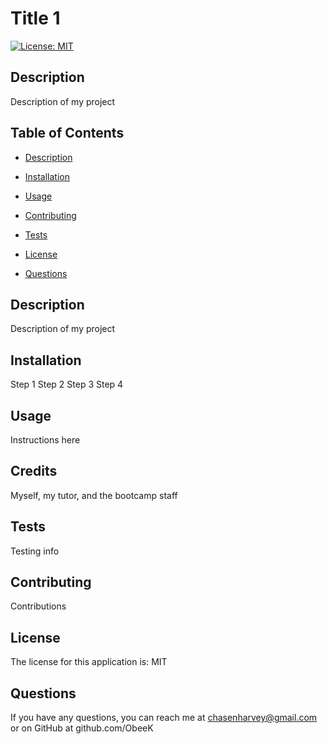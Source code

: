 # Title 1
[![License: MIT](https://img.shields.io/badge/License-MIT-yellow.svg)](https://opensource.org/licenses/MIT)
## Description
Description of my project

## Table of Contents
* [Description](#description)
* [Installation](#installation)
* [Usage](#usage)
* [Contributing](#contributing)
* [Tests](#tests)

* [License](#license) 

* [Questions](#questions)

## Description
Description of my project

## Installation
Step 1 Step 2 Step 3 Step 4

## Usage
Instructions here

## Credits
Myself, my tutor, and the bootcamp staff

## Tests
Testing info

## Contributing
Contributions

## License
The license for this application is: MIT

## Questions
If you have any questions, you can reach me at chasenharvey@gmail.com or on GitHub at github.com/ObeeK


